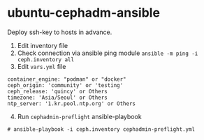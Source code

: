 # ubuntu-cephadm-ansible

Deploy ssh-key to hosts in advance.

1. Edit inventory file
2. Check connection via ansible ping module `ansible -m ping -i ceph.inventory all`
3. Edit `vars.yml` file
```
container_engine: "podman" or "docker"
ceph_origin: 'community' or 'testing'
ceph_release: 'quincy' or Others
timezone: 'Asia/Seoul' or Others
ntp_server: '1.kr.pool.ntp.org' or Others
```
4. Run `cephadmin-preflight` ansible-playbook
```
# ansible-playbook -i ceph.inventory cephadmin-preflight.yml
```

